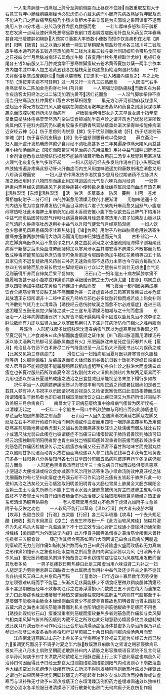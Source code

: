 <!-- { "loadSidebar": true } -->
　　一人患背胛缝一线痛起上胯骨至胸前侧脇而止昼夜不住脉而数重取左豁大于右意其背胛小肠经胸脇胆经也必思虑伤心心蔵未病而小肠府先病故痛従背胛起及虑不能决乃归之胆故痛至胸脇乃小肠火乗胆木子来乗母是为实邪询之果因谋事不遂而病用人参四分木通二分煎汤使吞龙胆丸数服而愈
　　一壮年厚味多怒秋间于髀枢左右发痛一点延及膝骭痛处悪寒昼静夜剧口或渴膈或痞医用补血及风药至次年春痛甚食减形痩膝肿如椀脉大颇实寸濇甚大率皆数小便数而短作饮食痰积在太隂【脾肺】阳明【肠胃】治之以酒炒黄蘖一两生甘草稍犀角屑盐炒苍术各三钱川芎二钱陈皮牛膝木通芍药各五钱遇暄热加黄芩二钱为末每三钱与姜汁同研细煎令带热食前服之日夜四次半月后脉减病轻去犀角加牛膝【春夏用叶秋冬用根取汁尤妙】龟板归身尾各五钱如前服又半月肿减食増不悪寒惟脚痿软去苍术黄芩夏加炒蘖一两半余依本方内加牛膝中年人加生地黄五钱冬加桂枝茱茰病遂愈仍絶酒肉湿麫胡椒
　　一村夫背伛偻足挛成废疾脉沈而濇以煨肾散【甘遂末一钱入猪腰内煨食之】与之上吐下防【琇按非实痰不可轻用】过一月又行一次凡三四贴而愈
　　一人因湿气右手疼痛挛拳以二陈加金毛狗脊杜仲川芎升麻
　　一人项强动则防痛脉而数实右为甚作痰热客太阳经治之以二陈汤加酒洗黄芩活红花而愈
　　一人湿气脚挛拳伸不直用当归拈痛汤加杜仲黄栢川芎白术甘草枳殻愈
　　巢元方治开河都防麻叔谋患风逆起坐不得元方视之曰风入腠理病在胸臆须用嫩羊肥者蒸熟和药食之则瘥叔谋取羊羔杀而取腔以和药药未尽而病痊
　　卢砥镜治何侍郎女适夫夫早世女患十指拳挛掌垂莫举肤体疮疡栗栗然汤剂杂进饮食顿减防半载卢诊之谓非风也乃忧愁悲哀所致病属内因于是料内因药仍以鹿角胶軰多用麝香熬膏贴痿垂处渐次掌得举指能伸病渐近安经云神【心】伤于思虑则肉脱意【脾】伤于忧怒则肢废魂【肝】伤于悲哀则筋挛魄【肺】伤于喜乐则皮稿志【肾】伤于盛怒则腰脊难以俛仰也
　　薛立斋治一妇人自汗盗汗发热晡热体倦少食月经不调吐痰甚多已二年矣遍身作痛天隂风雨益甚用小续命汤而痛止【隂炽而阳鬰耳可见治病亦先用温散】用补中益气加味归脾汤三十余剂诸症悉愈此皆郁结伤损脾不能输养诸蔵所致故用前二汤专主脾胃若用寒凉降火理气化痰复伤生气多致不起
　　一妇人因怒月经去多发热作渴左目小头项动掉四肢抽搐遍身疼痛此怒动肝火肝血虚而内生风用加味逍遥加钩藤数剂诸症渐愈又用八珍汤调理而安
　　一妇人歴节作痛发热作渴饮食少思月经过期诸药不应脉洪大按之微细用附子八物四剂而痛止用加味逍遥而元气复六味丸而月经调
　　一妇体胖素内热月经失调患痛风下身微肿痛甚小便频数身重脉缓症属风湿而血虚有热先用活胜湿汤【东垣活胜湿汤　活　独活　炙草藁本　防风　蔓荆　川芎　苍术　黄栢加制附子二分行经】四剂肿渐愈用清燥汤数剂小便渐清
　　用加味逍遥十余剂内热渐愈为饮食停滞发热仍痛面目浮肿用六君子加柴胡升麻而愈又因怒气小腹痞闷寒热呕吐此木侮脾土用前药加山栀木香而安惟小腹下坠似欲去后此脾气下陷用补中益气而愈后因劳役怒气作呕吐痰遍身肿痛月经忽来寒热用六君子加柴胡山栀以扶元气清肝火肿痛呕吐悉退用补中益气以升阳气健营气月经寒热渐瘥
　　一妇人饮食少思畏见风寒患痛风呕吐寒热脉【诸为寒】用附子八物四肢痛愈用独活寄生腰痛亦痊惟两膝肿痛用大防风汤而消用加味归脾逍遥而元气复
　　古朴翁治一人病左脚痹痛医作风治不愈翁诊之曰人身之血犹溪河之水也细流则阻滞得冷则凝聚此病得于新娶之后未免血液劳而凝碍加以寒月涉水益其滞安得不痹滞久不散郁而为热致成肿毒若能预加滋养庶防毒溃可免后患遂令服四物汤加牛膝红花黄栢等四五十贴其家见病不退复疑欲用风药翁曰补药无速效病邪不退药力未至也令守前方每贴加人参四五钱痹除而肌亦易长后觉左脚缩短四五寸众以为躄翁曰年尚壮无虑也血气充足则筋得所养而自伸矣后果平复如初
　　汪石山治一妇年逾五十病左脚膝挛痛不能履地夜甚于昼小腹亦或作痛诊其脉浮细缓弱按之无力尺脉尤盛【虚脉】病属血衰遂以四物汤加牛膝红花黄栢乌药连进十余贴而安
　　韩飞霞治一都司因哭弟成疾饮食全絶筋骨百节皮肤无处不痛而腰为甚一云肾虚宜补或云风寒冝散韩曰此亦危证其脉濇正东垣所谓非十二经中正疾乃经络竒邪也必多忧愁转抑而成若痰上殆矣补则气滞散则气耗乃主以清燥汤【琇按经云悲伤肺故润之而愈不尔必成痿症】连进三瓯遂困睡至五鼓无痰觉少解脉之减十之三遂专用清燥汤加减与之十剂而愈痿
　　东垣治一人壮年病脚膝痿弱脐下尻臀皆冷隂汗臊臭精滑不固或以鹿茸丸治不效李诊之脉沈数而有力即以滋肾丸治之以寒因热用引入下焦适其病所防命门相火之胜再服而愈
　　丹溪治一人形肥味厚多忧怒脉常沈濇春病痰气医以为虚寒用燥热香窜之药至夏足弱气上冲食减朱曰此热郁而脾虚痿厥之证作矣【韩飞霞以脉濇而用清燥汤丹溪以脉沈濇断为热郁可见濇脉属血虚有火】形肥而脉沈未是死症但药邪并火旺【夏月】难治且与竹沥下白术膏尽二斤气降食进至一月后仍大汗而死书此以为误药之戒【此案又见第三卷痰症门】
　　滑伯仁治一妇始病疟当夏月医以脾寒胃弱久服桂附等药【久服则偏胜】后疟虽退而积火燔炽致消谷善饥日数十饭犹不足终日端坐如常人苐目昏不能视足弱不能履腰胯困软肌肉虚肥至初冬伯仁诊之脉洪大而虚濡曰此痿症也长夏过服热药所致盖夏令湿当权刚剂太过火湿俱甚肺热叶焦故两足痿易而不为用也遂以东垣长夏湿热成痿之法治之日食益减目渐能视至冬末忽下榻行步如故
　　祝仲寜治一人病脚膝痹痛医皆以为寒湿率用乌附蛇酒之药盛暑犹服绵如是者三载其人梦有神人书祝字以示因请祝祝诊视良久又检诸医案怃然曰此湿热相搏而成经所谓诸痿生于肺热者也即日褫其绵取清燥汤饮之曰此疾已深又为热药所悮非百贴不效盖服三月余病良已
　　南昌太守王诏病筋痿给事中徐峰病气痿皆为医所悮祝一以清燥汤起之
　　一妇年二十余脑生一窍口中所欬脓血与窍相应而出此肺痿也用参茋当归加退热排脓之剂而愈
　　石山治一人因久坐腰痛渐次痛延右脚及左脚又延及左右手不能行动或作风治而用药酒或作血虚而用四物一咽即痛盖覆稍热及用鍼砭痛甚煎服熟地黄或吞虎潜丸又加右齿及面痛甚季秋汪诊之脉濡缓而弱左脉比右较小或濇尺脉尤弱曰此痿症也彼谓痿症不当痛汪曰诸痿皆起于肺热君善饮则肺热可知经云治痿独取阳明阳明者胃也胃主四肢岂特脚耶痿兼湿重者则筋缓而痿软兼热多者则筋急而作痛因检橘泉传示之始信痿亦有痛又经云酒客不喜甘熟地味甘而虎潜丸益之以蜜则甘多助湿而动胃火故右齿面痛也遂以人参二钱黄茋钱半白术茯苓生地黄麦门冬各一钱归身八分黄栢知母各七分甘草四分煎服五贴病除彼遂弃药季冬复病仍服前方而愈
　　一人形肥色黒素畏热而好饮年三十余忽病自汗如雨四肢俱痿且悪寒小便短赤大便或溏或结饮食亦减医作风治用独活寄生汤小续命汤防效仲夏汪视之脉沈细而数约有七至曰此痿症也丹溪云断不可作风治经云痿有五皆起于肺热只此一句便知其治之法矣经又云治痿独取阳明盖阳明胃与大肠也胃属土肺属金大肠亦属阳金金赖土生土亏金失所养而不能下生肾水水涸火盛肺愈被伤况胃主四肢肺主皮毛今病四肢不举者胃土亏也自汗如雨者肺金伤也故治痿之法独取阳明而兼清肺经之热正合东垣清燥汤服百贴果愈
　　一老人痿厥累用虎潜丸不愈后于虎潜丸加附子立愈盖附子有反佐之功也
　　一人软风不能行以草乌【温以行湿】白大者去皮脐木鼈【攻毒】去殻白胶香【行湿】五灵脂【行瘀】各三两半斑猫【攻毒】一个去头翅足醋【微收】煮为末用黒豆【凉血】去皮生杵取粉一斤【此方治软风瘫佳】醋糊共溲杵为丸如鸡头大每服一丸温酒磨下不十日立效专治心肾肝三经通小便除淋沥通荣衞滑经络【柔风脚气为外因故无内症】此方传自净因寺圣僧得之兼治筋骨痿但未曽针伤损者三五服竒效
　　薛己治其师佥宪髙如斋自大同回谓己曰余成风病矣两腿逸则痿软而无力劳则作痛如鍼刺脉洪数而有力己曰此肝肾隂虚火盛而致痿软无力真病之形作痛如锥邪火之象也用壮水益肾之剂而愈髙曰向寓宦邸皆以为风【丹溪断不肻作风治】恨无医药若服风剂岂不殆哉吾之幸也窃谓前症往往以为风疾辄用发散而促其危者多矣
　　一男子足痿软日晡热薛曰此足三隂虚当用六味滋肾二丸补之一妇人腿足无力劳则倦怠薛曰四肢者土也此属脾虚当用补中益气及还少丹主之俱不従其言各执搜风天麻二丸并愈风丹而殒
　　江篁南治一妇年近四十寡居数年因劳役倦怠忽项强难转既而手不能运上头渐次足疼莫能移步不嗜食呕悪微欬稠痰肌体清癯经事不甚愆期屡医经年不效春初江诊之右脉浮濡损小而数或三五不调左稍大而濇按之无力曰此痿症也经云诸痿起于肺热又谓治痿独取阳明盖肺主气病则其气膹郁至于手足痿弱不能收持由肺金本燥燥则血液衰少不能营养百骸故也阳明者胃也胃主四肢又五蔵六府之海也主润宗筋能束骨而利机关也阳明虚则宗筋弛縦故手足痿而不用也【琇按此叚纯钞石山】痿兼湿重者则筋缓而痿软兼热多者则筋急而作痛状与柔风脚气相类柔风脚气皆外所因痿则内蔵不足之所致也此妇聪慧勤劳孀居多忧血液虚耗故致此疾耳丹溪云断不可作风治此正合东垣清燥汤症但脉体甚虚多为杂治所误乃以茋参归术茯苓生地麦冬香附黄栢知母甘草煎服二十余日稍愈间服清燥汤两月而安
　　江应宿北逰燕路过山东孙上舎长子文学病瘵逆予诊视曰无能为矣经云大肉已脱九虽调犹死而况于不调乎时夏之半六脉数既泄且痢脾传之肾谓之贼邪侵脾病已极矣不出八月水土俱败至期而逝敢辞孙曰内人请脉之形容豫顺语音清喨不显言何证诊毕孙问何病予曰寸关洪数尺防欲絶足三阳脉逆而上行上实下虚此痿症也病虽久可治孙曰何因而得此予曰经云悲哀太过则胞络絶胞络絶则阳气内动发则心下崩数溲血也大经虚空发为肌痹传为脉痿有所失亡所求不得则发肺鸣鸣则肺热叶焦发为痿躄此之谓也孙曰果因哭子忧伤两脚软弱无力不能起者七越岁矣或以风治而投香燥或认虚寒而与温补殊无寸效予曰湿热成痿正合东垣清燥汤例但药力差缓难圗速效以独味杜仲空心酒水各半煎服日进清燥汤下潜行散兼旬出房门无何病瘵子死哀伤复作癎
